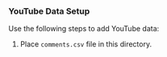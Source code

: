 ### YouTube Data Setup ###

Use the following steps to add YouTube data:

1. Place `comments.csv` file in this directory.